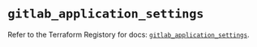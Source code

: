# `gitlab_application_settings`

Refer to the Terraform Registory for docs: [`gitlab_application_settings`](https://www.terraform.io/docs/providers/gitlab/r/application_settings).
